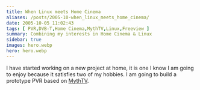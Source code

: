 ```yaml
---
title: When Linux meets Home Cinema
aliases: /posts/2005-10-when_linux_meets_home_cinema/
date: 2005-10-05 11:02:43
tags: [ PVR,DVB-T,Home Cinema,MythTV,Linux,Freeview ]
summary: Combining my interests in Home Cinema & Linux
sidebar: true
images: hero.webp
hero: hero.webp
---
```


I have started working on a new project at home, it is one I know I am going
to enjoy because it satisfies two of my hobbies. I am going to build a
prototype PVR based on [MythTV](http://www.mythtv.org/).
